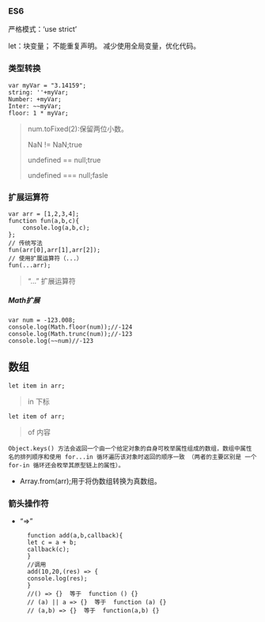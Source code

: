 ﻿### ES6
严格模式：‘use strict’

let：块变量； 不能重复声明。
减少使用全局变量，优化代码。
### 类型转换

	var myVar = "3.14159";
	string: ''+myVar;
	Number: +myVar;
	Inter: ~~myVar;
	floor: 1 * myVar;

> num.toFixed(2):保留两位小数。
> 
>NaN != NaN;true
>
>undefined == null;true
>
>undefined === null;fasle


### 扩展运算符

	var arr = [1,2,3,4];
	function fun(a,b,c){
		console.log(a,b,c);
	};
	// 传统写法
	fun(arr[0],arr[1],arr[2]);
	// 使用扩展运算符（...）
	fun(...arr);
	

> “...” 扩展运算符

##### Math扩展
	
	var num = -123.008;
	console.log(Math.floor(num));//-124
	console.log(Math.trunc(num));//-123
	console.log(~~num)//-123

## 数组
	
	let item in arr;
> in 下标

	let item of arr;
> of 内容

    Object.keys() 方法会返回一个由一个给定对象的自身可枚举属性组成的数组，数组中属性名的排列顺序和使用 for...in 循环遍历该对象时返回的顺序一致 （两者的主要区别是 一个 for-in 循环还会枚举其原型链上的属性）。

- Array.from(arr);用于将伪数组转换为真数组。

### 箭头操作符

* “=>”	

		function add(a,b,callback){
		let c = a + b;
		callback(c);
		}
		//调用
		add(10,20,(res) => {
		console.log(res);
		}
		//() => {}  等于  function () {}
		// (a) || a => {}  等于  function (a) {}
		// (a,b) => {}  等于  function(a,b) {}

